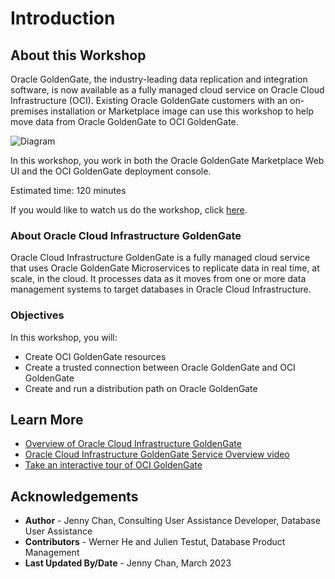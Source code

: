 # Introduction

## About this Workshop

Oracle GoldenGate, the industry-leading data replication and integration software, is now available as a fully managed cloud service on Oracle Cloud Infrastructure (OCI). Existing Oracle GoldenGate customers with an on-premises installation or Marketplace image can use this workshop to help move data from Oracle GoldenGate to OCI GoldenGate.

![Diagram](images/onprem2oci.png)

In this workshop, you work in both the Oracle GoldenGate Marketplace Web UI and the OCI GoldenGate deployment console.

Estimated time: 120 minutes

If you would like to watch us do the workshop, click [here](https://youtu.be/6KsirCdeUXw).

### About Oracle Cloud Infrastructure GoldenGate

Oracle Cloud Infrastructure GoldenGate is a fully managed cloud service that uses Oracle GoldenGate Microservices to replicate data in real time, at scale, in the cloud. It processes data as it moves from one or more data management systems to target databases in Oracle Cloud Infrastructure.

### Objectives

In this workshop, you will:
* Create OCI GoldenGate resources
* Create a trusted connection between Oracle GoldenGate and OCI GoldenGate
* Create and run a distribution path on Oracle GoldenGate

## Learn More

* [Overview of Oracle Cloud Infrastructure GoldenGate](https://docs.oracle.com/en/cloud/paas/goldengate-service/druyg/index.html)
* [Oracle Cloud Infrastructure GoldenGate Service Overview video](https://apexapps.oracle.com/pls/apex/f?p=44785:112:0::::P112_CONTENT_ID:29278)
* [Take an interactive tour of OCI GoldenGate](https://apexapps.oracle.com/pls/apex/f?p=44785:112:0::::P112_CONTENT_ID:29986)

## Acknowledgements
* **Author** - Jenny Chan, Consulting User Assistance Developer, Database User Assistance
* **Contributors** -  Werner He and Julien Testut, Database Product Management
* **Last Updated By/Date** - Jenny Chan, March 2023
